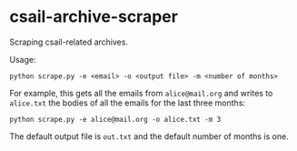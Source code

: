 csail-archive-scraper
=====================

Scraping csail-related archives.

Usage:

```
python scrape.py -e <email> -o <output file> -m <number of months>
```

For example, this gets all the emails from `alice@mail.org` and writes to `alice.txt` the bodies of all the emails for the last three months:

```
python scrape.py -e alice@mail.org -o alice.txt -m 3
```

The default output file is `out.txt` and the default number of months is one.
